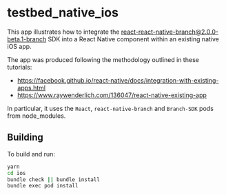 # testbed_native_ios

This app illustrates how to integrate the react-react-native-branch@2.0.0-beta.1-branch SDK into a React Native component within an existing native iOS app.

The app was produced following the methodology outlined in these tutorials:

- https://facebook.github.io/react-native/docs/integration-with-existing-apps.html
- https://www.raywenderlich.com/136047/react-native-existing-app

In particular, it uses the `React`, `react-native-branch` and `Branch-SDK` pods from node_modules.

## Building

To build and run:

```bash
yarn
cd ios
bundle check || bundle install
bundle exec pod install
```
